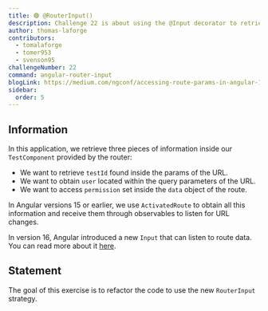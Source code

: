 ```yaml
---
title: 🟢 @RouterInput()
description: Challenge 22 is about using the @Input decorator to retrieve router params.
author: thomas-laforge
contributors:
  - tomalaforge
  - tomer953
  - svenson95
challengeNumber: 22
command: angular-router-input
blogLink: https://medium.com/ngconf/accessing-route-params-in-angular-1f8e12770617
sidebar:
  order: 5
---
```


## Information

In this application, we retrieve three pieces of information inside our `TestComponent` provided by the router:

- We want to retrieve `testId` found inside the params of the URL.
- We want to obtain `user` located within the query parameters of the URL.
- We want to access `permission` set inside the `data` object of the route.

In Angular versions 15 or earlier, we use `ActivatedRoute` to obtain all this information and receive them through observables to listen for URL changes.

In version 16, Angular introduced a new `Input` that can listen to route data. You can read more about it [here](https://medium.com/ngconf/accessing-route-params-in-angular-1f8e12770617).

## Statement

The goal of this exercise is to refactor the code to use the new `RouterInput` strategy.
